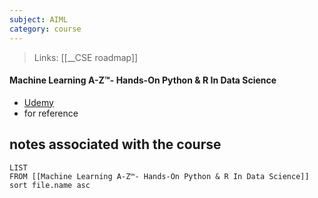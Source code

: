 ```yaml
---
subject: AIML
category: course
---
```

>Links: [[__CSE roadmap]]

#### **Machine Learning A-Z™- Hands-On Python & R In Data Science**
- [Udemy](https://www.udemy.com/course/machinelearning/) 
- for reference

## notes associated with the course
```dataview
LIST 
FROM [[Machine Learning A-Z™- Hands-On Python & R In Data Science]]
sort file.name asc
```
